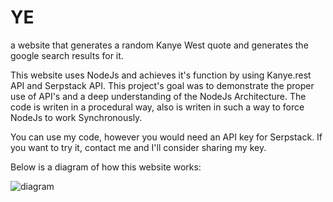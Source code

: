 
# YE
a website that generates a random Kanye West quote and generates the google search results for it.

This website uses NodeJs and achieves it's function by using Kanye.rest API and Serpstack API.
This project's goal was to demonstrate the proper use of API's and a deep understanding of the NodeJs Architecture.
The code is writen in a procedural way, also is writen in such a way to force NodeJs to work Synchronously.


You can use my code, however you would need an API key for Serpstack.
If you want to try it, contact me and I'll consider sharing my key.




Below is a diagram of how this website works:


![diagram](https://user-images.githubusercontent.com/39845493/140256040-c91c6548-24f1-4c41-9caf-bb1f61ae551d.png)
